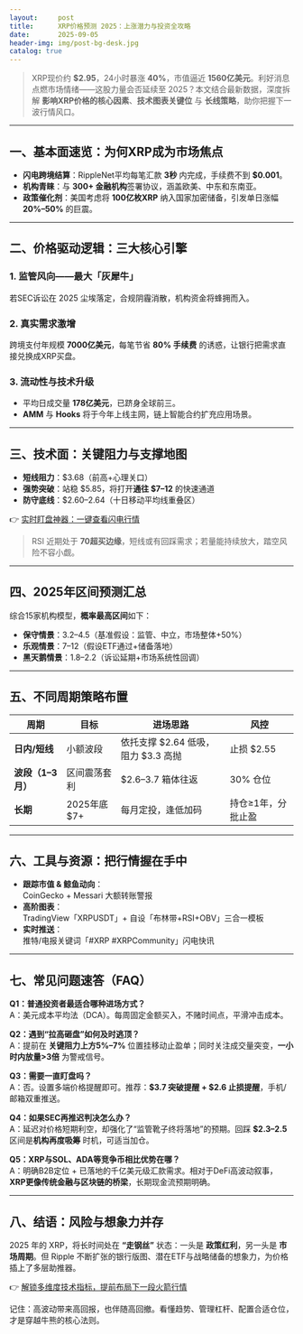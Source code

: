 ```yaml
---
layout:     post
title:      XRP价格预测 2025：上涨潜力与投资全攻略
date:       2025-09-05
header-img: img/post-bg-desk.jpg
catalog: true
---
```


> XRP现价约 **$2.95**，24小时暴涨 **40%**，市值逼近 **1560亿美元**。利好消息点燃市场情绪——这股力量会否延续至 2025？本文结合最新数据，深度拆解 **影响XRP价格的核心因素**、**技术图表关键位** 与 **长线策略**，助你把握下一波行情风口。

---

## 一、基本面速览：为何XRP成为市场焦点

- **闪电跨境结算**：RippleNet平均每笔汇款 **3秒** 内完成，手续费不到 **$0.001**。  
- **机构青睐**：与 **300+ 金融机构**签署协议，涵盖欧美、中东和东南亚。  
- **政策催化剂**：美国考虑将 **100亿枚XRP** 纳入国家加密储备，引发单日涨幅 **20%–50%** 的巨震。  

---

## 二、价格驱动逻辑：三大核心引擎

### 1. 监管风向——最大「灰犀牛」  
若SEC诉讼在 2025 尘埃落定，合规阴霾消散，机构资金将蜂拥而入。

### 2. 真实需求激增  
跨境支付年规模 **7000亿美元**，每笔节省 **80% 手续费** 的诱惑，让银行把需求直接兑换成XRP买盘。

### 3. 流动性与技术升级  
- 平均日成交量 **178亿美元**，已跻身全球前三。  
- **AMM** 与 **Hooks** 将于今年上线主网，链上智能合约扩充应用场景。  

---

## 三、技术面：关键阻力与支撑地图

- **短线阻力**：$3.68（前高+心理关口）  
- **强势突破**：站稳 $5.85，将打开**通往 $7–12** 的快速通道  
- **防守底线**：$2.60–2.64（十日移动平均线重叠区）  

👉 [实时盯盘神器：一键查看闪电行情](https://okxdog.com/)

> RSI 近期处于 **70超买边缘**，短线或有回踩需求；若量能持续放大，踏空风险不容小觑。

---

## 四、2025年区间预测汇总

综合15家机构模型，**概率最高区间**如下：

- **保守情景**：$3.2–$4.5（基准假设：监管、中立，市场整体+50%）  
- **乐观情景**：$7–$12（假设ETF通过+储备落地）  
- **黑天鹅情景**：$1.8–$2.2（诉讼延期+市场系统性回调）

---

## 五、不同周期策略布置

| 周期 | 目标 | 进场思路 | 风控 |
|---|---|---|---|
| **日内/短线** | 小额波段 | 依托支撑 $2.64 低吸，阻力 $3.3 高抛 | 止损 $2.55 |
| **波段（1–3月）** | 区间震荡套利 | $2.6–3.7 箱体往返 | 30% 仓位 |
| **长期** | 2025年底 $7+ | 每月定投，逢低加码 | 持仓≥1年，分批止盈 |

---

## 六、工具与资源：把行情握在手中

- **跟踪市值 & 鲸鱼动向**：  
  CoinGecko + Messari 大额转账警报  
- **高阶图表**：  
  TradingView「XRPUSDT」+ 自设「布林带+RSI+OBV」三合一模板  
- **实时推送**：  
  推特/电报关键词「#XRP #XRPCommunity」闪电快讯  

---

## 七、常见问题速答（FAQ）

**Q1：普通投资者最适合哪种进场方式？**  
A：美元成本平均法（DCA）。每周固定金额买入，不赌时间点，平滑冲击成本。

**Q2：遇到“拉高砸盘”如何及时逃顶？**  
A：提前在 **关键阻力上方5%–7%** 位置挂移动止盈单；同时关注成交量突变，**一小时内放量>3倍** 为警戒信号。

**Q3：需要一直盯盘吗？**  
A：否。设置多端价格提醒即可。推荐：**$3.7 突破提醒 + $2.6 止损提醒**，手机/邮箱双重推送。

**Q4：如果SEC再推迟判决怎么办？**  
A：延迟对价格短期利空，却强化了“监管靴子终将落地”的预期。回踩 **$2.3–2.5** 区间是**机构再度吸筹** 时机，可适当加仓。

**Q5：XRP与SOL、ADA等竞争币相比优势在哪？**  
A：明确B2B定位 + 已落地的千亿美元级汇款需求。相对于DeFi高波动叙事，**XRP更像传统金融与区块链的桥梁**，长期现金流预期明确。

---

## 八、结语：风险与想象力并存

2025 年的 XRP，将长时间处在 **“走钢丝”** 状态：一头是 **政策红利**，另一头是 **市场周期**。但 Ripple 不断扩张的银行版图、潜在ETF与战略储备的想象力，为价格插上了多层助推器。

👉 [解锁多维度技术指标，提前布局下一段火箭行情](https://okxdog.com/)

记住：高波动带来高回报，也伴随高回撤。看懂趋势、管理杠杆、配置合适仓位，才是穿越牛熊的核心法则。
